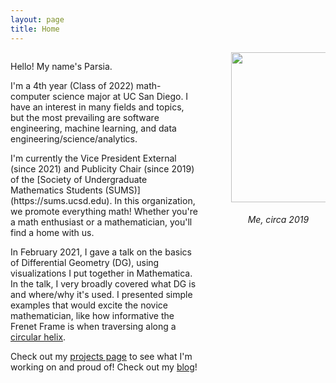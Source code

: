 ```yaml
---
layout: page
title: Home
---
```


<div style="display: inline-block">
    <span style="float: left; width: 60%;">
        <p>Hello! My name's Parsia.</p>
        <p>
            I'm a 4th year (Class of 2022) math-computer science major at UC San Diego.
            I have an interest in many fields and topics, but the most prevailing are 
            software engineering, machine learning, and data engineering/science/analytics.
        </p>
        <p>
            I'm currently the Vice President External (since 2021) and Publicity Chair (since 2019) of the [Society of Undergraduate Mathematics Students (SUMS)](https://sums.ucsd.edu). In this organization, we promote everything math! Whether you're a math enthusiast or a mathematician, you'll find a home with us.
        </p>
        <p>
            In February 2021, I gave a talk on the basics of Differential Geometry (DG), using visualizations I put together in Mathematica. In the talk, I very broadly covered what DG is and where/why it's used. I presented simple examples that would excite the novice mathematician, like how informative the Frenet Frame is when traversing along a <a href="https://en.wikipedia.org/wiki/Helix">circular helix</a>. 
        </p>
        <p>
            Check out my <a href="/projects">projects page</a> to see what I'm working on and proud of!
            Check out my <a href="/blog">blog</a>!
        </p>
    </span>
    <span style="float: right; text-align: center; width: 30%;">
        <img style="object-fit: cover;" height=240 width=220 src="/assets/Head_shot_avatar.jpg">
        <h6>Me, circa 2019</h6>
    </span>
</div>